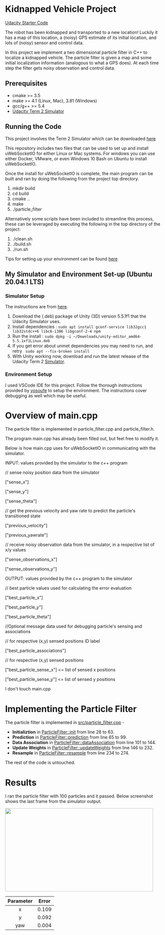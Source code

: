 # Kidnapped Vehicle Project

[Udacity Starter Code](https://github.com/udacity/CarND-Kidnapped-Vehicle-Project)

The robot has been kidnapped and transported to a new location! Luckily it has a map of this location, a (noisy) GPS estimate of its initial location, and lots of (noisy) sensor and control data.

In this project we implement a two dimensional particle filter in C++ to localize a kidnapped vehicle. The particle filter is given a map and some initial localization information (analogous to what a GPS does). At each time step the filter gets noisy observation and control data.

## Prerequisites


* cmake >= 3.5
* make >= 4.1 (Linux, Mac), 3.81 (Windows)
* gcc/g++ >= 5.4
* [Udacity Term 2 Simulator](https://github.com/udacity/self-driving-car-sim/releases)



## Running the Code
This project involves the Term 2 Simulator which can be downloaded [here](https://github.com/udacity/self-driving-car-sim/releases)

This repository includes two files that can be used to set up and install uWebSocketIO for either Linux or Mac systems. For windows you can use either Docker, VMware, or even Windows 10 Bash on Ubuntu to install uWebSocketIO.

Once the install for uWebSocketIO is complete, the main program can be built and ran by doing the following from the project top directory.

1. mkdir build
2. cd build
3. cmake ..
4. make
5. ./particle_filter

Alternatively some scripts have been included to streamline this process, these can be leveraged by executing the following in the top directory of the project:

1. ./clean.sh
2. ./build.sh
3. ./run.sh

Tips for setting up your environment can be found [here](https://classroom.udacity.com/nanodegrees/nd013/parts/40f38239-66b6-46ec-ae68-03afd8a601c8/modules/0949fca6-b379-42af-a919-ee50aa304e6a/lessons/f758c44c-5e40-4e01-93b5-1a82aa4e044f/concepts/23d376c7-0195-4276-bdf0-e02f1f3c665d)

## My Simulator and Environment Set-up (Ubuntu 20.04.1 LTS)

### Simulator Setup

The instructions are from [here](https://medium.com/@kaigo/how-to-install-udacitys-self-driving-car-simulator-on-ubuntu-20-04-14331806d6dd).

1. Download the (.deb) package of Unity (3D) version 5.5.1f1 that the Udacity Simulator uses. 
2. Install dependencies : `sudo apt install gconf-service lib32gcc1 lib32stdc++6 libc6-i386 libgconf-2-4 npm`
3. Run the install : `sudo dpkg -i ~/Downloads/unity-editor_amd64-5.5.1xf1Linux.deb`
4. If you get error about unmet dependencies you may need to run, and retry ` sudo apt --fix-broken install` 
5. With Unity working now, download and run the latest release of the Udacity Term 2 [Simulator](https://github.com/udacity/self-driving-car-sim/releases). 

### Environment Setup

I used VSCode IDE for this project. Follow the thorough instructions provided by [yosoufe](https://gist.github.com/yosoufe/dd37284b7319c484dd77e42947fc82b7) to setup the environment. The instructions cover debugging as well which may be useful.

# Overview of main.cpp

The particle filter is implemented in particle_filter.cpp and particle_filter.h. 

The program main.cpp has already been filled out, but feel free to modify it.

Below is how main.cpp uses for uWebSocketIO in communicating with the simulator.

INPUT: values provided by the simulator to the c++ program

// sense noisy position data from the simulator

["sense_x"]

["sense_y"]

["sense_theta"]

// get the previous velocity and yaw rate to predict the particle's transitioned state

["previous_velocity"]

["previous_yawrate"]

// receive noisy observation data from the simulator, in a respective list of x/y values

["sense_observations_x"]

["sense_observations_y"]


OUTPUT: values provided by the c++ program to the simulator

// best particle values used for calculating the error evaluation

["best_particle_x"]

["best_particle_y"]

["best_particle_theta"]

//Optional message data used for debugging particle's sensing and associations

// for respective (x,y) sensed positions ID label

["best_particle_associations"]

// for respective (x,y) sensed positions

["best_particle_sense_x"] <= list of sensed x positions

["best_particle_sense_y"] <= list of sensed y positions

I don't touch main.cpp

# Implementing the Particle Filter

The particle filter is implemented in [src/particle_filter.cpp](https://github.com/prasadshingne/CarND-Kidnapped-Vehicle-Project/blob/master/src/particle_filter.cpp) -

* **Initializtion** in [ParticleFilter::init](https://github.com/prasadshingne/CarND-Kidnapped-Vehicle-Project/blob/1c8effc04d2ab72c25f1b84bf3f41bacb677df5a/src/particle_filter.cpp#L28) from line 28 to 63.
* **Prediction** in [ParticleFilter::prediction](https://github.com/prasadshingne/CarND-Kidnapped-Vehicle-Project/blob/1c8effc04d2ab72c25f1b84bf3f41bacb677df5a/src/particle_filter.cpp#L65) from line 65 to 99.
* **Data Association** in [ParticleFilter::dataAssociation](https://github.com/prasadshingne/CarND-Kidnapped-Vehicle-Project/blob/1c8effc04d2ab72c25f1b84bf3f41bacb677df5a/src/particle_filter.cpp#L101) from line 101 to 144.
* **Update Weights** in [ParticleFilter::updateWeights](https://github.com/prasadshingne/CarND-Kidnapped-Vehicle-Project/blob/1c8effc04d2ab72c25f1b84bf3f41bacb677df5a/src/particle_filter.cpp#L146) from line 146 to 232.
* **Resample** in [ParticleFilter::resample](https://github.com/prasadshingne/CarND-Kidnapped-Vehicle-Project/blob/1c8effc04d2ab72c25f1b84bf3f41bacb677df5a/src/particle_filter.cpp#L234) from line 234 to 274.

The rest of the code is untouched.

# Results

I ran the particle filter with 100 particles and it passed. Below screenshot shows the last frame from the simulator output.

<img src="https://github.com/prasadshingne/CarND-Kidnapped-Vehicle-Project/tree/master/output_files/pf100_lastframe.png" width="480" height="270"/>

| Parameter    | Error        |
|:------------:|:------------:|
|      x       |    0.109     |
|      y       |    0.092     |
|     yaw      |    0.004     |



